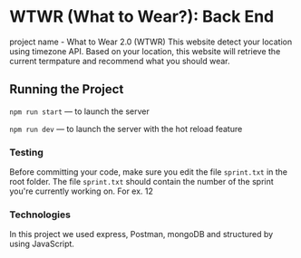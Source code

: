 # WTWR (What to Wear?): Back End
project name - What to Wear 2.0 (WTWR)
This website detect your location using timezone API. Based on your location, this website will retrieve the current termpature and recommend what you should wear.
 
## Running the Project

`npm run start` — to launch the server

`npm run dev` — to launch the server with the hot reload feature

### Testing

Before committing your code, make sure you edit the file `sprint.txt` in the root folder. The file `sprint.txt` should contain the number of the sprint you're currently working on. For ex. 12

### Technologies

In this project we used express, Postman, mongoDB and structured by using JavaScript.
